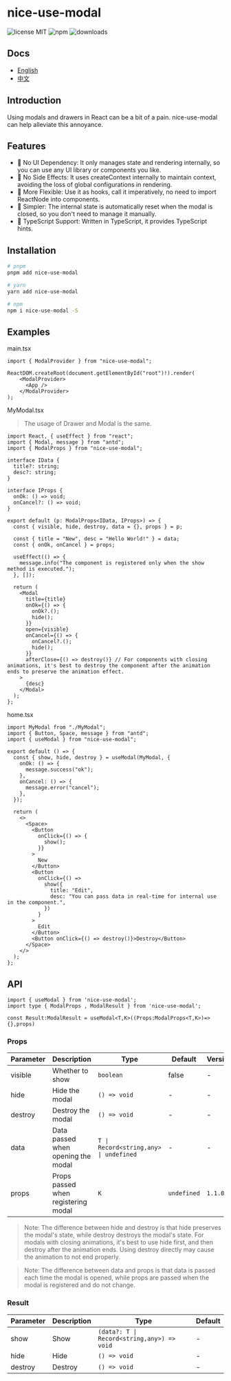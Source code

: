 # nice-use-modal

![license MIT](https://badgen.net/npm/license/nice-use-modal)
![npm](https://badgen.net/npm/v/nice-use-modal)
![downloads](https://badgen.net/npm/dt/nice-use-modal?label=downloads)

## Docs

- [English](./README.md)
- [中文](./README-zh%E2%80%91cn.md)

## Introduction

Using modals and drawers in React can be a bit of a pain. nice-use-modal can help alleviate this annoyance.

## Features

- 🚀 No UI Dependency: It only manages state and rendering internally, so you can use any UI library or components you like.
- 🚀 No Side Effects: It uses createContext internally to maintain context, avoiding the loss of global configurations in rendering.
- 🚀 More Flexible: Use it as hooks, call it imperatively, no need to import ReactNode into components.
- 🚀 Simpler: The internal state is automatically reset when the modal is closed, so you don't need to manage it manually.
- 🚀 TypeScript Support: Written in TypeScript, it provides TypeScript hints.

## Installation

```sh
# pnpm
pnpm add nice-use-modal

# yarn
yarn add nice-use-modal

# npm
npm i nice-use-modal -S

```

## Examples

main.tsx

```tsx
import { ModalProvider } from "nice-use-modal";

ReactDOM.createRoot(document.getElementById("root")!).render(
    <ModalProvider>
      <App />
    </ModalProvider>
);
```

MyModal.tsx

> The usage of Drawer and Modal is the same.

```tsx
import React, { useEffect } from "react";
import { Modal, message } from "antd";
import { ModalProps } from "nice-use-modal";

interface IData {
  title?: string;
  desc?: string;
}

interface IProps {
  onOk: () => void;
  onCancel?: () => void;
}

export default (p: ModalProps<IData, IProps>) => {
  const { visible, hide, destroy, data = {}, props } = p;

  const { title = "New", desc = "Hello World!" } = data;
  const { onOk, onCancel } = props;

  useEffect(() => {
    message.info("The component is registered only when the show method is executed.");
  }, []);

  return (
    <Modal
      title={title}
      onOk={() => {
        onOk?.();
        hide();
      }}
      open={visible}
      onCancel={() => {
        onCancel?.();
        hide();
      }}
      afterClose={() => destroy()} // For components with closing animations, it's best to destroy the component after the animation ends to preserve the animation effect.
    >
      {desc}
    </Modal>
  );
};
```

home.tsx

```tsx
import MyModal from "./MyModal";
import { Button, Space, message } from "antd";
import { useModal } from "nice-use-modal";

export default () => {
  const { show, hide, destroy } = useModal(MyModal, {
    onOk: () => {
      message.success("ok");
    },
    onCancel: () => {
      message.error("cancel");
    },
  });

  return (
    <>
      <Space>
        <Button
          onClick={() => {
            show();
          }}
        >
          New
        </Button>
        <Button
          onClick={() =>
            show({
              title: "Edit",
              desc: "You can pass data in real-time for internal use in the component.",
            })
          }
        >
          Edit
        </Button>
        <Button onClick={() => destroy()}>Destroy</Button>
      </Space>
    </>
  );
};
```

## API

```tsx
import { useModal } from 'nice-use-modal';
import type { ModalProps , ModalResult } from 'nice-use-modal';

const Result:ModalResult = useModal<T,K>((Props:ModalProps<T,K>)=>{},props)
```

### Props

| Parameter | Description                         | Type                                   | Default     | Version |
| --------- | ----------------------------------- | -------------------------------------- | ----------- | ------- |
| visible   | Whether to show                     | `boolean`                              | false       | -       |
| hide      | Hide the modal                      | `() => void`                           | -           | -       |
| destroy   | Destroy the modal                   | `() => void`                           | -           | -       |
| data      | Data passed when opening the modal  | `T \| Record<string,any> \| undefined` | -           | -       |
| props     | Props passed when registering modal | `K`                                    | `undefined` | `1.1.0` |

> Note: The difference between hide and destroy is that hide preserves the modal's state, while destroy destroys the modal's state. For modals with closing animations, it's best to use hide first, and then destroy after the animation ends. Using destroy directly may cause the animation to not end properly.

> Note: The difference between data and props is that data is passed each time the modal is opened, while props are passed when the modal is registered and do not change.

### Result

| Parameter | Description | Type                                       | Default |
| --------- | ----------- | ------------------------------------------ | ------- |
| show      | Show        | `(data?: T \| Record<string,any>) => void` | -       |
| hide      | Hide        | `() => void`                               | -       |
| destroy   | Destroy     | `() => void`                               | -       |
